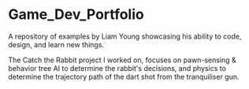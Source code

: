 # Game_Dev_Portfolio
A repository of examples by Liam Young showcasing his ability to code, design, and learn new things.

The Catch the Rabbit project I worked on, focuses on pawn-sensing & behavior tree AI to determine the rabbit's decisions, and physics to determine the trajectory path of the dart shot from the tranquiliser gun. 
